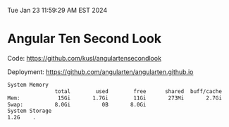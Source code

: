 Tue Jan 23 11:59:29 AM EST 2024

# Angular Ten Second Look

Code: https://github.com/kusl/angulartensecondlook

Deployment: https://github.com/angularten/angularten.github.io

```bash
System Memory
               total        used        free      shared  buff/cache   available
Mem:            15Gi       1.7Gi        11Gi       273Mi       2.7Gi        13Gi
Swap:          8.0Gi          0B       8.0Gi
System Storage
1.2G	.

